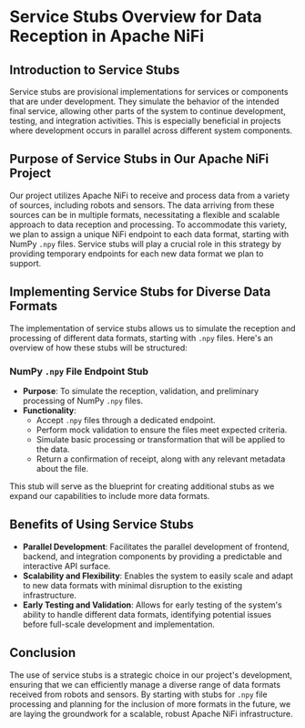 # Service Stubs Overview for Data Reception in Apache NiFi

## Introduction to Service Stubs

Service stubs are provisional implementations for services or components that are under development. They simulate the behavior of the intended final service, allowing other parts of the system to continue development, testing, and integration activities. This is especially beneficial in projects where development occurs in parallel across different system components.

## Purpose of Service Stubs in Our Apache NiFi Project

Our project utilizes Apache NiFi to receive and process data from a variety of sources, including robots and sensors. The data arriving from these sources can be in multiple formats, necessitating a flexible and scalable approach to data reception and processing. To accommodate this variety, we plan to assign a unique NiFi endpoint to each data format, starting with NumPy `.npy` files. Service stubs will play a crucial role in this strategy by providing temporary endpoints for each new data format we plan to support.

## Implementing Service Stubs for Diverse Data Formats

The implementation of service stubs allows us to simulate the reception and processing of different data formats, starting with `.npy` files. Here's an overview of how these stubs will be structured:

### NumPy `.npy` File Endpoint Stub

- **Purpose**: To simulate the reception, validation, and preliminary processing of NumPy `.npy` files.
- **Functionality**:
  - Accept `.npy` files through a dedicated endpoint.
  - Perform mock validation to ensure the files meet expected criteria.
  - Simulate basic processing or transformation that will be applied to the data.
  - Return a confirmation of receipt, along with any relevant metadata about the file.

This stub will serve as the blueprint for creating additional stubs as we expand our capabilities to include more data formats.

## Benefits of Using Service Stubs

- **Parallel Development**: Facilitates the parallel development of frontend, backend, and integration components by providing a predictable and interactive API surface.
- **Scalability and Flexibility**: Enables the system to easily scale and adapt to new data formats with minimal disruption to the existing infrastructure.
- **Early Testing and Validation**: Allows for early testing of the system's ability to handle different data formats, identifying potential issues before full-scale development and implementation.

## Conclusion

The use of service stubs is a strategic choice in our project's development, ensuring that we can efficiently manage a diverse range of data formats received from robots and sensors. By starting with stubs for `.npy` file processing and planning for the inclusion of more formats in the future, we are laying the groundwork for a scalable, robust Apache NiFi infrastructure.

